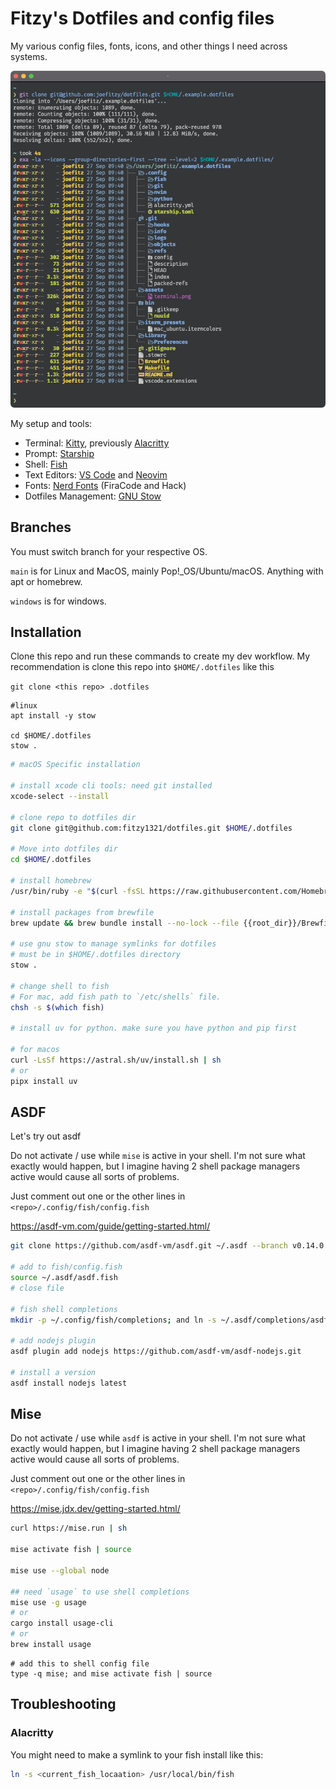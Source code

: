 # Fitzy's Dotfiles and config files

My various config files, fonts, icons, and other things I need across systems.

![Terminal Image](/assets/terminal.png "My terminal image")

My setup and tools:

- Terminal: [Kitty](https://github.com/kovidgoyal/kitty), previously [Alacritty](https://github.com/alacritty/alacritty)
- Prompt: [Starship](https://starship.rs/)
- Shell: [Fish](https://fishshell.com/)
- Text Editors: [VS Code](https://code.visualstudio.com/) and [Neovim](https://github.com/neovim/neovim)
- Fonts: [Nerd Fonts](https://www.nerdfonts.com/) (FiraCode and Hack)
- Dotfiles Management: [GNU Stow](https://www.gnu.org/software/stow/)

## Branches

You must switch branch for your respective OS.

`main` is for Linux and MacOS, mainly Pop!_OS/Ubuntu/macOS. Anything with apt or homebrew.

`windows` is for windows.

## Installation

Clone this repo and run these commands to create my dev workflow. My recommendation is clone this repo into `$HOME/.dotfiles` like this

```git clone <this repo> .dotfiles```

```shell
#linux
apt install -y stow

cd $HOME/.dotfiles
stow .
```

```sh
# macOS Specific installation

# install xcode cli tools: need git installed
xcode-select --install

# clone repo to dotfiles dir
git clone git@github.com:fitzy1321/dotfiles.git $HOME/.dotfiles

# Move into dotfiles dir
cd $HOME/.dotfiles

# install homebrew
/usr/bin/ruby -e "$(curl -fsSL https://raw.githubusercontent.com/Homebrew/install/master/install)"

# install packages from brewfile
brew update && brew bundle install --no-lock --file {{root_dir}}/Brewfile

# use gnu stow to manage symlinks for dotfiles
# must be in $HOME/.dotfiles directory
stow .

# change shell to fish
# For mac, add fish path to `/etc/shells` file.
chsh -s $(which fish)

# install uv for python. make sure you have python and pip first

# for macos
curl -LsSf https://astral.sh/uv/install.sh | sh
# or
pipx install uv
```

## ASDF

Let's try out asdf

Do not activate / use while `mise` is active in your shell.
I'm not sure what exactly would happen, but I imagine having 2 shell package managers active would cause all sorts of problems.

Just comment out one or the other lines in `<repo>/.config/fish/config.fish`

<https://asdf-vm.com/guide/getting-started.html/>

```sh
git clone https://github.com/asdf-vm/asdf.git ~/.asdf --branch v0.14.0

# add to fish/config.fish
source ~/.asdf/asdf.fish
# close file

# fish shell completions
mkdir -p ~/.config/fish/completions; and ln -s ~/.asdf/completions/asdf.fish ~/.config/fish/completions

# add nodejs plugin
asdf plugin add nodejs https://github.com/asdf-vm/asdf-nodejs.git

# install a version
asdf install nodejs latest
```

## Mise

Do not activate / use while `asdf` is active in your shell.
I'm not sure what exactly would happen, but I imagine having 2 shell package managers active would cause all sorts of problems.

Just comment out one or the other lines in `<repo>/.config/fish/config.fish`

<https://mise.jdx.dev/getting-started.html/>

```sh
curl https://mise.run | sh

mise activate fish | source

mise use --global node

## need `usage` to use shell completions
mise use -g usage
# or
cargo install usage-cli
# or
brew install usage
```

```fish
# add this to shell config file
type -q mise; and mise activate fish | source
```

## Troubleshooting

### Alacritty

You might need to make a symlink to your fish install like this:

```sh
ln -s <current_fish_locaation> /usr/local/bin/fish
```
